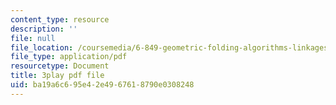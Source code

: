 ```yaml
---
content_type: resource
description: ''
file: null
file_location: /coursemedia/6-849-geometric-folding-algorithms-linkages-origami-polyhedra-fall-2012/ba19a6c695e42e4967618790e0308248_7RrVVji3pH8.pdf
file_type: application/pdf
resourcetype: Document
title: 3play pdf file
uid: ba19a6c6-95e4-2e49-6761-8790e0308248
---
```

